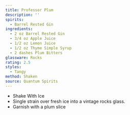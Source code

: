 ```yaml
---
title: Professor Plum
description: ''
spirits:
  - Barrel Rested Gin
ingredients:
  - 2 oz Barrel Rested Gin
  - 3/4 oz Apple Juice
  - 1/2 oz Lemon Juice
  - 1/2 oz Thyme Simple Syrup
  - 2 dashes Plum Bitters
glassware: Rocks
rating: 2.5
styles:
  - Tangy
method: Shaken
source: Quantum Spirits
---
```


- Shake With Ice
- Single strain over fresh ice into a vintage rocks glass.
- Garnish with a plum slice
